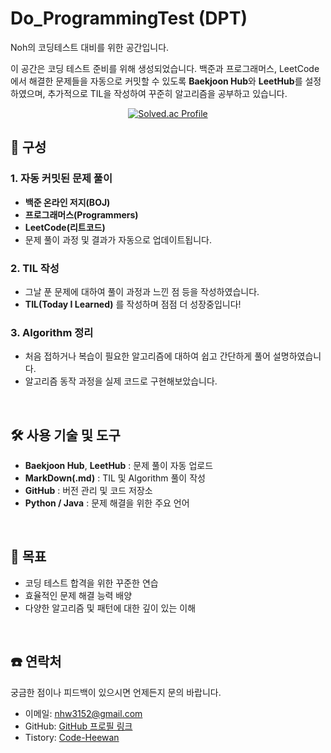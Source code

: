# Do_ProgrammingTest (DPT)

Noh의 코딩테스트 대비를 위한 공간입니다.

이 공간은 코딩 테스트 준비를 위해 생성되었습니다. 백준과 프로그래머스, LeetCode에서 해결한 문제들을 자동으로 커밋할 수 있도록 **Baekjoon Hub**와 **LeetHub**를 설정하였으며, 추가적으로 TIL을 작성하여 꾸준히 알고리즘을 공부하고 있습니다.

<div align = 'center'>
  <a href="https://solved.ac/profile/tron_god">
    <img src="http://mazassumnida.wtf/api/generate_badge?boj=tron_god" alt="Solved.ac Profile" />
  </a>
</div>

## 📌 구성

### 1. 자동 커밋된 문제 풀이
- **백준 온라인 저지(BOJ)**
- **프로그래머스(Programmers)** 
- **LeetCode(리트코드)**
- 문제 풀이 과정 및 결과가 자동으로 업데이트됩니다.

### 2. TIL 작성
- 그날 푼 문제에 대하여 풀이 과정과 느낀 점 등을 작성하였습니다.
- **TIL(Today I Learned)** 를 작성하며 점점 더 성장중입니다!

### 3. Algorithm 정리
- 처음 접하거나 복습이 필요한 알고리즘에 대하여 쉽고 간단하게 풀어 설명하였습니다.
- 알고리즘 동작 과정을 실제 코드로 구현해보았습니다.

<br>

## 🛠️ 사용 기술 및 도구
- **Baekjoon Hub**, **LeetHub** : 문제 풀이 자동 업로드
- **MarkDown(.md)** : TIL 및 Algorithm 풀이 작성
- **GitHub** : 버전 관리 및 코드 저장소
- **Python / Java** : 문제 해결을 위한 주요 언어

<br>

## 🎯 목표
- 코딩 테스트 합격을 위한 꾸준한 연습
- 효율적인 문제 해결 능력 배양
- 다양한 알고리즘 및 패턴에 대한 깊이 있는 이해

<br>

## ☎️ 연락처
궁금한 점이나 피드백이 있으시면 언제든지 문의 바랍니다.

- 이메일: nhw3152@gmail.com
- GitHub: [GitHub 프로필 링크](https://github.com/do-heewan)
- Tistory: [Code-Heewan](https://do-heewan.tistory.com)